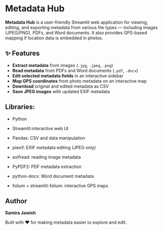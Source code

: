 # Metadata Hub

**Metadata Hub** is a user-friendly Streamlit web application for viewing, editing, and exporting metadata from various file types — including images (JPEG/PNG), PDFs, and Word documents. It also provides GPS-based mapping if location data is embedded in photos.

## ✨ Features

-  **Extract metadata** from images (`.jpg`, `.jpeg`, `.png`)
-  **Read metadata** from PDFs and Word documents (`.pdf`, `.docx`)
-  **Edit selected metadata fields** in an interactive sidebar
-  **Map GPS coordinates** from photo metadata on an interactive map
-  **Download** original and edited metadata as CSV
-  **Save JPEG images** with updated EXIF metadata
## Libraries:

- Python

- Streamlit:interactive web UI

- Pandas: CSV and data manipulation

- piexif: EXIF metadata editing (JPEG only)

- exifread: reading image metadata

- PyPDF2: PDF metadata extraction

- python-docx: Word document metadata

- folium + streamlit-folium: interactive GPS maps

## Author
**Samira Jawish**

Built with ❤️ for making metadata easier to explore and edit.
